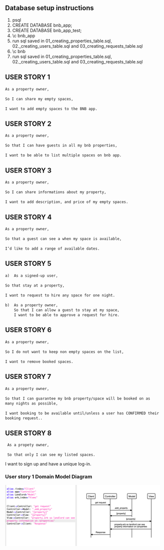 ## Database setup instructions
1. psql 
2. CREATE DATABASE bnb_app;
3. CREATE DATABASE bnb_app_test;
4. \c bnb_app
5. run sql saved in 01_creating_properties_table.sql, 02._creating_users_table.sql and 03_creating_requests_table.sql
6. \c bnb
7. run sql saved in 01_creating_properties_table.sql, 02._creating_users_table.sql and 03_creating_requests_table.sql




## USER STORY 1

	As a property owner,

	So I can share my empty spaces,

	I want to add empty spaces to the BNB app.

## USER STORY 2

	As a property owner, 

	So that I can have guests in all my bnb properties, 

	I want to be able to list multiple spaces on bnb app.

## USER STORY 3

	As a property owner,

	So I can share informations about my property,

	I want to add description, and price of my empty spaces. 

## USER STORY 4

	As a property owner,

	So that a guest can see a when my space is available,

	I’d like to add a range of available dates.

## USER STORY 5

	a) 	As a signed-up user,

	So that stay at a property,

	I want to request to hire any space for one night.

	b)	As a property owner,
		So that I can allow a guest to stay at my space,
		I want to be able to approve a request for hire.

## USER STORY 6

	As a property owner,

	So I do not want to keep non empty spaces on the list,

	I want to remove booked spaces.

## USER STORY 7

	As a property owner, 

	So that I can guarantee my bnb property/space will be booked on as many nights as possible, 

	I want booking to be available until/unless a user has CONFIRMED their booking request..

## USER STORY 8

	 As a propety owner,

	 So that only I can see my listed spaces.

  I want to sign up and have a unique log-in.

### User story 1 Domain Model Diagram
![bookmark_manager_diagram](/images/Domain_Model_Diagram1.png)
